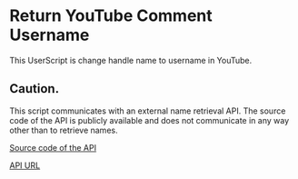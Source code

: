 # Return YouTube Comment Username

This UserScript is change handle name to username in YouTube.

## Caution.

This script communicates with an external name retrieval API.
The source code of the API is publicly available and does not communicate in any way other than to retrieve names.

[Source code of the API](https://github.com/yakisova41/yt-returnname-api)

[API URL](https://yt-returnname-api.pages.dev/)
